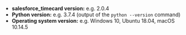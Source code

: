 - **salesforce_timecard version:** e.g. 2.0.4
- **Python version:** e.g. 3.7.4 (output of the `python --version` command)
- **Operating system version:** e.g. Windows 10, Ubuntu 18.04, macOS 10.14.5
